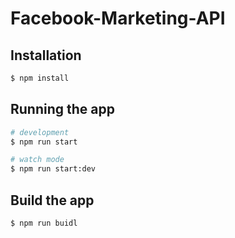 # Facebook-Marketing-API

## Installation

```bash
$ npm install
```

## Running the app

```bash
# development
$ npm run start

# watch mode
$ npm run start:dev

```

## Build the app

```bash
$ npm run buidl

```
